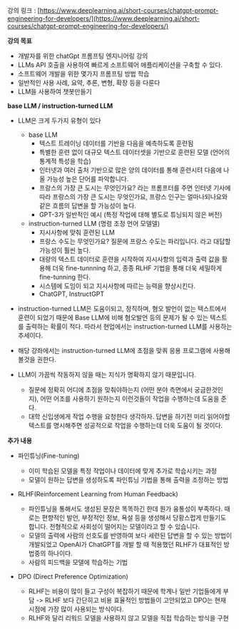 
강의 링크 : [https://www.deeplearning.ai/short-courses/chatgpt-prompt-engineering-for-developers/](https://www.deeplearning.ai/short-courses/chatgpt-prompt-engineering-for-developers/)


**강의 목표**
- 개발자를 위한 chatGpt 프롬프팅 엔지니어링 강의
- LLMs API 호출을 사용하여 빠르게 소프트웨어 애플리케이션을 구축할 수 있다.
- 소프트웨어 개발을 위한 몇가지 프롬프팅 방법 학습 
- 일반적인 사용 사례, 요약, 추론, 변형, 확장 등을 다룬다
- LLM을 사용하여 챗봇만들기

**base LLM / instruction-turned LLM**
- LLM은 크게 두가지 유형이 있다
  - base LLM
    - 텍스트 트레이닝 데이터를 기반을 다음을 예측하도록 훈련됨
    - 특별한 훈련 없이 대규모 텍스트 데이터셋을 기반으로 훈련된 모델 (언어의 통계적 특성을 학습)
    - 인터넷과 여러 출처 기반으로 많은 양의 데이터를 통해 훈련시텨 다음에 나올 가능성 높은 단어를 파악합니다. 
    - 프랑스의 가장 큰 도시는 무엇인가요? 라는 프롬프터를 주면 인터넷 기사에 따라 프랑스의 가장 큰 도시는 무엇인가요, 프랑스 인구는 얼마나되나요와 같은 흐름의 답변을 할 가능성이 높다.
    - GPT-3가 일반적인 예시 (특정 작업에 대해 별도로 튜닝되지 않은 버전)
  - instruction-turned LLM (명령 조정 언어 모델델)
    - 지시사항에 맞춰 훈련된 LLM
    - 프랑스 수도는 무엇인가요? 질문에 프랑스 수도는 파리입니다. 라고 대답할 가능성이 훨씬 높다. 
    - 대량의 텍스트 데이터로 훈련을 시작하여 지시사항의 입력과 출력 값을 활용해 더욱 fine-tunnning 하고, 종종 RLHF 기법을 통해 더욱 세밀하게 fine-tunning 한다.
    - 시스템에 도임이 되고 지시사항에 따르는 능력을 향상시킨다.
    - ChatGPT, InstructGPT

- instruction-turned LLM은 도움이되고, 정직하며, 혐오 발언이 없는 텍스트에서 훈련이 되었기 때문에 Base LLM에 비해 혐오발언 등의 문제가 될 수 있는 텍스트를 출력하는 확률이 적다. 따라서 현업에서는 instruction-turned LLM를 사용하는 추세이다.
- 해당 강좌에서는 instruction-turned LLM에 초점을 맞쿼 응용 프로그램에 사용해 볼것을 권한다.
- LLM이 가끔씩 작동하지 않을 때는 지식가 명확하지 않기 때문입니다.
  - 질문에 정확히 어디에 초점을 맞춰야하는지 (어떤 분야 측면에서 궁금한것인지), 어떤 어조를 사용하기 원하는지 이런것들이 작업을 수행하는데 도움을 준다.
  - 대학 신입생에게 작업 수행을 요청한다 생각하자. 답변을 하기전 미리 읽어야할 텍스트를 명시해주면 성공적으로 작업을 수행하는데 더욱 도움이 될 것이다. 

**추가 내용**
- 파인튜닝(Fine-tuning)
  - 이미 학습된 모델을 특정 작업이나 데이터에 맞게 추가로 학습시키는 과정
  - 모델이 원하는 답변을 생성하도록 파인튜닝 기법을 통해 출력을 조정하는 방법

- RLHF(Reinforcement Learning from Human Feedback)
  -   파인튜닝을 통해서도 생성된 문장은 똑똑하긴 한데 뭔가 융통성이 부족하다. 때로는 편향적인 발언, 부정적인 정보, 욕설 등을 생성해서 당황스럽게 만들기도 합니다. 전형적으로 사회성이 떨어지는 모델이라고 할 수 있습니다.
  - 모델의 출력에 사람의 선호도를 반영하여 보다 세련된 답변을 할 수 있는 방법이 개발되었고 OpenAI가 ChatGPT를 개발 할 때 적용했던 RLHF가 대표적인 방법중의 하나이다.
  - 사람의 피드백을 모델에 학습하는 기법

- DPO (Direct Preference Optimization)
  - RLHF는 비용이 많이 들고 구성이 복잡하기 때문에 학계나 일반 기업들에게 부담 -> RLHF 보다 간단히고 비용 효율적인 방법들이 고안되었고 DPO는 현재 시점에 가장 많이 사용되는 방식이다. 
  - RLHF와 달리 리워드 모델을 사용하지 않고 모델을 직접 학습하는 방식을 구현



